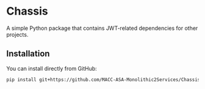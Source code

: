 # Chassis  

A simple Python package that contains JWT-related dependencies for other projects.

## Installation

You can install directly from GitHub:

```bash
pip install git+https://github.com/MACC-ASA-Monolithic2Services/Chassis.git
